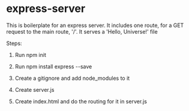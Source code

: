 # express-server


This is boilerplate for an express server. It includes one route, for a GET request to the main route, '/'. It serves a 'Hello, Universe!' file



Steps:

1. Run npm init

2. Run npm install express --save

3. Create a gitignore and add node_modules to it

4. Create server.js

4. Create index.html and do the routing for it in server.js
